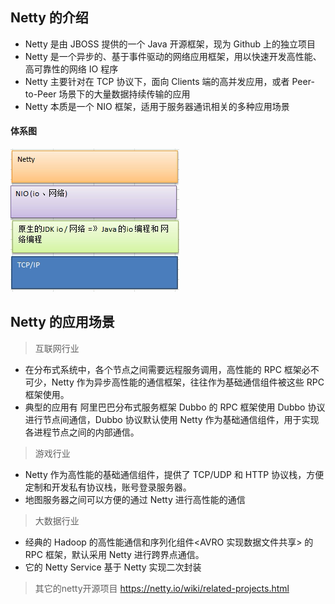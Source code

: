 ## Netty 的介绍
* Netty 是由 JBOSS 提供的一个 Java 开源框架，现为 Github 上的独立项目
* Netty 是一个异步的、基于事件驱动的网络应用框架，用以快速开发高性能、高可靠性的网络 IO 程序
* Netty 主要针对在 TCP 协议下，面向 Clients 端的高并发应用，或者 Peer-to-Peer 场景下的大量数据持续传输的应用
* Netty 本质是一个 NIO 框架，适用于服务器通讯相关的多种应用场景

#### 体系图
![netty-体系图.jpg](../resource/netty/netty-体系图.jpg)

## Netty 的应用场景
> 互联网行业
* 在分布式系统中，各个节点之间需要远程服务调用，高性能的 RPC 框架必不可少，Netty 作为异步高性能的通信框架，往往作为基础通信组件被这些 RPC 框架使用。
* 典型的应用有 阿里巴巴分布式服务框架 Dubbo 的 RPC 框架使用 Dubbo 协议进行节点间通信，Dubbo 协议默认使用 Netty 作为基础通信组件，用于实现各进程节点之间的内部通信。
> 游戏行业
* Netty 作为高性能的基础通信组件，提供了 TCP/UDP 和 HTTP 协议栈，方便定制和开发私有协议栈，账号登录服务器。
* 地图服务器之间可以方便的通过 Netty 进行高性能的通信
> 大数据行业
* 经典的 Hadoop 的高性能通信和序列化组件<AVRO 实现数据文件共享> 的RPC 框架，默认采用 Netty 进行跨界点通信。
* 它的 Netty Service 基于 Netty 实现二次封装
> 其它的netty开源项目
<https://netty.io/wiki/related-projects.html>